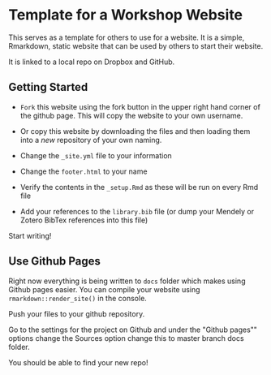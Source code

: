 # Template for a Workshop Website

This serves as a template for others to use for a website. It is a simple, Rmarkdown, static website that can be used by others to start their website.

It is linked to a local repo on Dropbox and GitHub.

## Getting Started

- `Fork` this website using the fork button in the upper right hand corner of the github page. This will copy the website to your own username.

- Or copy this website by downloading the files and then loading them into a *new* repository of your own naming.

- Change the `_site.yml` file to your information

- Change the `footer.html` to your name

- Verify the contents in the `_setup.Rmd` as these will be run on every Rmd file

- Add your references to the `library.bib` file (or dump your Mendely or Zotero BibTex references into this file)

Start writing!

## Use Github Pages

Right now everything is being written to `docs` folder which makes using Github pages easier. You can compile your website using `rmarkdown::render_site()` in the console. 

Push your files to your github repository.

Go to the settings for the project on Github and under the "Github pages"" options change the Sources option change this to master branch docs folder.

You should be able to find your new repo!

